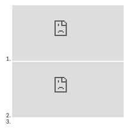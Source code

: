 1. ![1](http://latex.codecogs.com/gif.latex?f%28x%29%3D%5Cbegin%7Bcases%7D5%26x%3D0%5C%5Cf%28x-1%29&plus;3%26x%5Cgeq1%5Cend%7Bcases%7D)
1. ![2](http://latex.codecogs.com/gif.latex?f%28x%29%3D%5Cbegin%7Bcases%7D0%26x%3D0%5C%5C1%26x%3D1%5Cvee%20x%3D2%5C%5Cfib%28x-1%29&plus;fib%28x-2%29%26x%5Cgeq3%5Cend%7Bcases%7D)
1.

